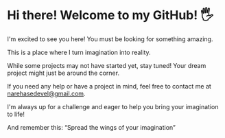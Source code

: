 # Hi there! Welcome to my GitHub! 🖐️

I'm excited to see you here! You must be looking for something amazing.

This is a place where I turn imagination into reality.

While some projects may not have started yet, stay tuned! Your dream project might just be around the corner.

If you need any help or have a project in mind, feel free to contact me at <narehasedevel@gmail.com>.

I'm always up for a challenge and eager to help you bring your imagination to life!

And remember this: “Spread the wings of your imagination”


